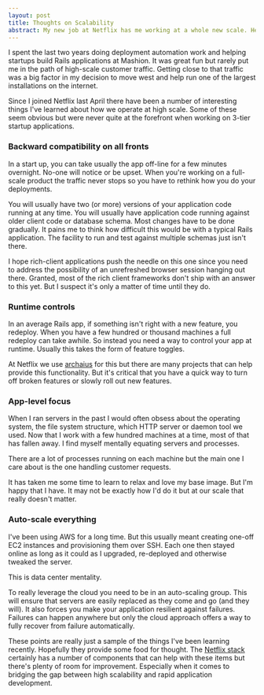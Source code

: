 ```yaml
---
layout: post
title: Thoughts on Scalability
abstract: My new job at Netflix has me working at a whole new scale. Here are some of the revelations I've had over the past few months working here.
---
```


I spent the last two years doing deployment automation work and helping startups build Rails applications at Mashion. It was great fun but rarely put me in the path of high-scale customer traffic. Getting close to that traffic was a big factor in my decision to move west and help run one of the largest installations on the internet.

Since I joined Netflix last April there have been a number of interesting things I've learned about how we operate at high scale. Some of these seem obvious but were never quite at the forefront when working on 3-tier startup applications.

### Backward compatibility on all fronts

In a start up, you can take usually the app off-line for a few minutes overnight. No-one will notice or be upset. When you're working on a full-scale product the traffic never stops so you have to rethink how you do your deployments.

You will usually have two (or more) versions of your application code running at any time. You will usually have application code running against older client code or database schema. Most changes have to be done gradually. It pains me to think how difficult this would be with a typical Rails application. The facility to run and test against multiple schemas just isn't there.

I hope rich-client applications push the needle on this one since you need to address the possibility of an unrefreshed browser session hanging out there. Granted, most of the rich client frameworks don't ship with an answer to this yet. But I suspect it's only a matter of time until they do.

### Runtime controls

In an average Rails app, if something isn't right with a new feature, you redeploy. When you have a few hundred or thousand machines a full redeploy can take awhile. So instead you need a way to control your app at runtime. Usually this takes the form of feature toggles.

At Netflix we use [archaius](https://github.com/Netflix/archaius) for this but there are many projects that can help provide this functionality. But it's critical that you have a quick way to turn off broken features or slowly roll out new features.

### App-level focus

When I ran servers in the past I would often obsess about the operating system, the file system structure, which HTTP server or daemon tool we used. Now that I work with a few hundred machines at a time, most of that has fallen away. I find myself mentally equating servers and processes.

There are a lot of processes running on each machine but the main one I care about is the one handling customer requests.

It has taken me some time to learn to relax and love my base image. But I'm happy that I have. It may not be exactly how I'd do it but at our scale that really doesn't matter.

### Auto-scale everything

I've been using AWS for a long time. But this usually meant creating one-off EC2 instances and provisioning them over SSH. Each one then stayed online as long as it could as I upgraded, re-deployed and otherwise tweaked the server.

This is data center mentality.

To really leverage the cloud you need to be in an auto-scaling group. This will ensure that servers are easily replaced as they come and go (and they will). It also forces you make your application resilient against failures. Failures can happen anywhere but only the cloud approach offers a way to fully recover from failure automatically.

These points are really just a sample of the things I've been learning recently. Hopefully they provide some food for thought. The [Netflix stack](https://netflix.github.io/) certainly has a number of components that can help with these items but there's plenty of room for improvement. Especially when it comes to bridging the gap between high scalability and rapid application development.
